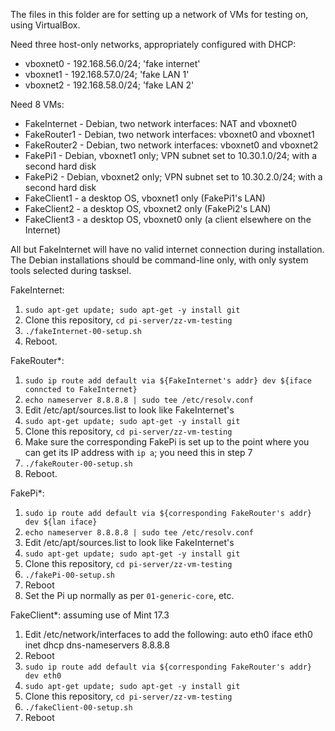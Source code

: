 The files in this folder are for setting up a network of VMs for
testing on, using VirtualBox.

Need three host-only networks, appropriately configured with DHCP:
- vboxnet0 - 192.168.56.0/24; 'fake internet'
- vboxnet1 - 192.168.57.0/24; 'fake LAN 1'
- vboxnet2 - 192.168.58.0/24; 'fake LAN 2'

Need 8 VMs:
- FakeInternet - Debian, two network interfaces: NAT and vboxnet0
- FakeRouter1 - Debian, two network interfaces: vboxnet0 and vboxnet1
- FakeRouter2 - Debian, two network interfaces: vboxnet0 and vboxnet2
- FakePi1 - Debian, vboxnet1 only; VPN subnet set to 10.30.1.0/24; with a second hard disk
- FakePi2 - Debian, vboxnet2 only; VPN subnet set to 10.30.2.0/24; with a second hard disk
- FakeClient1 - a desktop OS, vboxnet1 only (FakePi1's LAN)
- FakeClient2 - a desktop OS, vboxnet2 only (FakePi2's LAN)
- FakeClient3 - a desktop OS, vboxnet0 only (a client elsewhere on the Internet)

All but FakeInternet will have no valid internet connection during
installation. The Debian installations should be command-line only,
with only system tools selected during tasksel.


FakeInternet:
1. `sudo apt-get update; sudo apt-get -y install git`
2. Clone this repository, `cd pi-server/zz-vm-testing`
3. `./fakeInternet-00-setup.sh`
4. Reboot.


FakeRouter*:
1. `sudo ip route add default via ${FakeInternet's addr} dev ${iface conncted to FakeInternet}`
2. `echo nameserver 8.8.8.8 | sudo tee /etc/resolv.conf`
3. Edit /etc/apt/sources.list to look like FakeInternet's
4. `sudo apt-get update; sudo apt-get -y install git`
5. Clone this repository, `cd pi-server/zz-vm-testing`
6. Make sure the corresponding FakePi is set up to the point where you
   can get its IP address with `ip a`; you need this in step 7
7. `./fakeRouter-00-setup.sh`
8. Reboot.


FakePi*:
1. `sudo ip route add default via ${corresponding FakeRouter's addr} dev ${lan iface}`
2. `echo nameserver 8.8.8.8 | sudo tee /etc/resolv.conf`
3. Edit /etc/apt/sources.list to look like FakeInternet's
4. `sudo apt-get update; sudo apt-get -y install git`
5. Clone this repository, `cd pi-server/zz-vm-testing`
6. `./fakePi-00-setup.sh`
7. Reboot
8. Set the Pi up normally as per `01-generic-core`, etc.


FakeClient*: assuming use of Mint 17.3
1. Edit /etc/network/interfaces to add the following:
    auto eth0
    iface eth0 inet dhcp
    dns-nameservers 8.8.8.8
2. Reboot
3. `sudo ip route add default via ${corresponding FakeRouter's addr} dev eth0`
4. `sudo apt-get update; sudo apt-get -y install git`
5. Clone this repository, `cd pi-server/zz-vm-testing`
6. `./fakeClient-00-setup.sh`
7. Reboot
